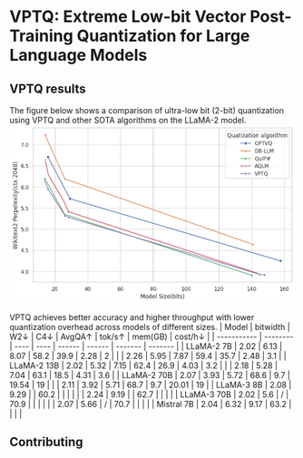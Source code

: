 # VPTQ: Extreme Low-bit Vector Post-Training Quantization for Large Language Models
## VPTQ results
The figure below shows a comparison of ultra-low bit (2-bit) quantization using VPTQ and other SOTA algorithms on the LLaMA-2 model.
![Local Image](./figures/vptq.png)

VPTQ achieves better accuracy and higher throughput with lower quantization overhead across models of different sizes.
| Model | bitwidth | W2↓  | C4↓  | AvgQA↑ | tok/s↑ | mem(GB) | cost/h↓ |
| ----------- | -------- | ---- | ---- | ------ | ------ | ------- | ------- |
| LLaMA-2 7B  | 2.02     | 6.13 | 8.07 | 58.2   | 39.9   | 2.28    | 2       |
|             | 2.26     | 5.95 | 7.87 | 59.4   | 35.7   | 2.48    | 3.1     |
| LLaMA-2 13B | 2.02     | 5.32 | 7.15 | 62.4   | 26.9   | 4.03    | 3.2     |
|             | 2.18     | 5.28 | 7.04 | 63.1   | 18.5   | 4.31    | 3.6     |
| LLaMA-2 70B | 2.07     | 3.93 | 5.72 | 68.6   | 9.7    | 19.54   | 19      |
|             | 2.11     | 3.92 | 5.71 | 68.7   | 9.7    | 20.01   | 19      |
| LLaMA-3 8B  | 2.08     | 9.29 |      | 60.2   |        |         |         |
|             | 2.24     | 9.19 |      | 62.7   |        |         |         |
| LLaMA-3 70B | 2.02     | 5.6  | /    | 70.9   |        |         |         |
|             | 2.07     | 5.66 | /    | 70.7   |        |         |         |
| Mistral 7B  | 2.04     | 6.32 | 9.17 | 63.2   |        |         |         |

## Contributing
